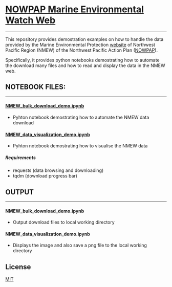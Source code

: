 # [NOWPAP Marine Environmental Watch Web](https://ocean.nowpap3.go.jp/?page_id=862)

---

This repository provides demostration examples on how to handle the data provided by the Marine Environmental Protection [website](https://ocean.nowpap3.go.jp/?page_id=862) of Northwest Pacific Region (NMEW) of the Northwest Pacific Action Plan ([NOWPAP](https://www.unenvironment.org/nowpap/)).

Specifically, it provides python notebooks demostrating how to automate the download many files and how to read and display the data in the NMEW web.


## NOTEBOOK FILES:

---
#### [NMEW_bulk_download_demo.ipynb](https://github.com/npec/NMEW.demos/blob/master/NMEW_bulk_download_demo.ipynb)
- Pyhton notebook demostrating how to automate the NMEW data download


#### [NMEW_data_visualization_demo.ipynb](https://github.com/npec/NMEW.demos/blob/master/NMEW_data_visualization_demo.ipynb)
- Pyhton notebook demostrating how to visualise the NMEW data 

##### Requirements
- requests (data browsing and downloading) 
- tqdm (download progress bar)
 

## OUTPUT
---
#### NMEW_bulk_download_demo.ipynb
- Output download files to local working directory

#### NMEW_data_visualization_demo.ipynb
- Displays the image and also save a png file to the local working directory



## License

[MIT](https://choosealicense.com/licenses/mit/)
